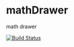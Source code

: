 mathDrawer
==========

math drawer

[![Build Status](https://travis-ci.org/zizibujuan/mathDrawer.png?branch=master)](https://travis-ci.org/zizibujuan/mathDrawer)